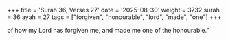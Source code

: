 +++
title = 'Surah 36, Verses 27'
date = '2025-08-30'
weight = 3732
surah = 36
ayah = 27
tags = ["forgiven", "honourable", "lord", "made", "one"]
+++

of how my Lord has forgiven me, and made me one of the honourable.”
